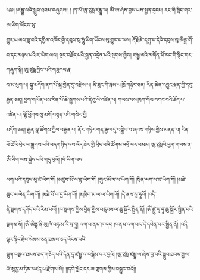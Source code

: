 ﻿  
༄༅། །ཛམྦྷ་ལའི་སྒྲུབ་ཐབས་བཞུགས།། ། །ན་མོ་ཨུ་ཙུཥྨ་ཛམྦྷ་ལ། ཨོཾ་ཨ་ཞེས་བྱས་པས་སྤྱན་དྲངས། རང་གི་སྙིང་གར་ཨ་ཡིག་ཡོངས་སུ་  
གྱུར་པ་ལས་ཟླ་བའི་དཀྱིལ་འཁོར་གྱི་དབུས་སུ་ཧཱུཾ་ཡིག་ཡོངས་སུ་གྱུར་པ་ལས། རྡོ་རྗེ་རྩེ་དགུ་པ་དེའི་དབུས་སུ་ཨིནྡྲ་གོ་བ་དང་མཉམ་པའི་ཛ་ཡིག་ལས། སྔར་བརྗོད་པའི་སྤྱན་འདྲེན་པའི་སྔགས་ཀྱིས། ཛམྦྷ་ལའི་མགོན་པོ་རང་གི་སྙིང་གར་གཞུག་སྟེ། ཨུ་ཙུཥྨ་བྱིས་པའི་གཟུགས་རྣ་  
བ་མ་ཕུག་པ། སྐུ་མདོག་ནག་པོ་སྐྲ་གྱེན་དུ་བརྫེས་པ། མི་ཐུང་གི་རྣམ་པ་ཁྲོ་གཉེར་ཅན། རིན་ཆེན་འབྱུང་ལྡན་གྱི་དབུ་རྒྱན་ཅན། ཕྱག་གཡོན་པས་རིན་པོ་ཆེ་སྐྱུགས་པའི་ནེའུ་ལེ་འཛིན་པ། གཡས་པས་ཁྲག་གིས་བཀང་བའི་ཐོད་པ་འཛིན་པ། ལྷོ་ཕྱོགས་སུ་མགོ་བསྟན་པའི་གསེར་གྱི་  
མདོག་ཅན། རྒྱན་སྣ་ཚོགས་ཀྱིས་བརྒྱན་པ། ནོར་གཏེར་གན་རྒྱལ་དུ་བསྒྱེལ་བ་ཞབས་གཉིས་ཀྱིས་མནན་པ། རིན་པོ་ཆེའི་ཕྲེང་བ་སྐྱུགས་པའི་བདག་ཉིད་ལས་འོད་ཟེར་གྱི་ཕྲིང་བའི་ཚོགས་འཕྲོ་བར་བསམ། ཨུ་ཙུཥྨའི་ཕྱག་གཡས་ན་ཨོཾ་ཡིག་ལས་སྐྱེས་པའི་གདུ་བུའོ། །བཾ་ཡིག་ལས་  
  
ལག་པའི་དབུས་སུ་ཛཾ་ཡིག་གོ། །མཛུབ་མོ་ལ་བྷ་ཡིག་གོ། །གུང་མོ་ལ་ལ་ཡིག་གོ། །སྲིན་ལག་ལ་ཛ་ཡིག་གོ། །མཐེ་ཆུང་ལ་ལེན་ཡིག་གོ། །མཐེ་བོ་ལ་དྲ་ཡིག་གོ། །མཁྲིག་མ་ལ་ཡ་ཡིག་གོ། །དེ་ནས་སཱ་ཧཱའོ། །འདི་  
ནི་སྔགས་དགོད་པའི་རིམ་པའོ། །ཁ་སྔགས་ཀྱིས་བྱིན་གྱིས་བརླབས་ལ་ཆུ་སྐྱོར་སྦྱིན་ནོ། །ཨོཾ་ཛླུཾ་སཱ་ཧཱ་ཆུ་སྐྱོར་སྦྱིན་པའི་སྔགས་སོ། །ཨོཾ་ཨིནྡྲ་ནི་མུ་ཁཾ་བཧྲ་མ་རི་སཱ་ཧཱ། ལག་པ་ནས་ཁ་དང། ཁ་ནས་ལག་པར་དེ་དབེན་པར་སྦྱིན་ནོ། །འདི་ལྟར་སྙིང་རྗེས་སེམས་ཅན་ཐམས་ཅད་ཕོངས་པའི་  
སྡུག་བསྔལ་ཐམས་ཅད་གཅོད་པའི་དོན་དུ་ཛམྦྷ་ལ་བསྒོམ་པར་བྱའོ། །ཨུ་ཙུཥྨ་ཛམྦྷ་ལ་ཞེས་བྱ་བའི་སྒྲུབ་ཐབས་རྒྱལ་པོ་ཨཱརྱ་མ་ཏིས་མཛད་པ་རྫོགས་སོ།། །།དགེ་སློང་དར་མ་གྲགས་ཀྱིས་བསྒྱུར་བའོ།།  
  
  
